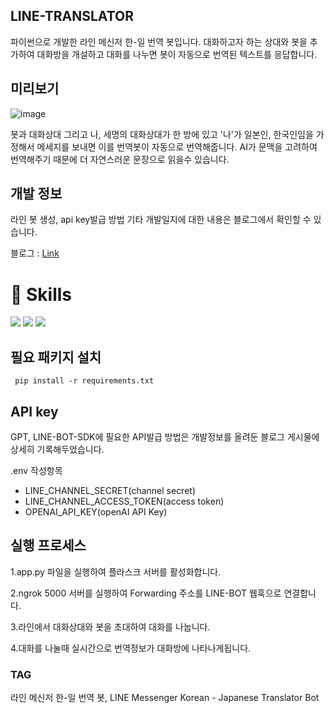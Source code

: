 ## LINE-TRANSLATOR
파이썬으로 개발한 라인 메신저 한-일 번역 봇입니다.
대화하고자 하는 상대와 봇을 추가하여 대화방을 개설하고 대화를 나누면 봇이 자동으로 번역된 텍스트를 응답합니다.



## 미리보기
![image](https://github.com/user-attachments/assets/9a4bb65a-5136-40bb-b511-fcbdd0cf599f)


봇과 대화상대 그리고 나, 세명의 대화상대가 한 방에 있고 '나'가 일본인, 한국인임을 가정해서 메세지를 보내면 이를 번역봇이 자동으로 번역해줍니다.
AI가 문맥을 고려하여 번역해주기 때문에 더 자연스러운 문장으로 읽을수 있습니다.


## 개발 정보
라인 봇 생성, api key발급 방법 기타 개발일지에 대한 내용은 블로그에서 확인할 수 있습니다.


블로그 : [Link](https://newstroyblog.tistory.com/574)



# 🚀 Skills
![](https://img.shields.io/badge/Line-00C300?style=for-the-badge&logo=line&logoColor=white)
![](https://img.shields.io/badge/Python-3776AB?style=for-the-badge&logo=python&logoColor=white)
![](https://img.shields.io/badge/Flask-000000?style=for-the-badge&logo=flask&logoColor=white)




## 필요 패키지 설치
``` pip install -r requirements.txt```

## API key
GPT, LINE-BOT-SDK에 필요한 API발급 방법은 개발정보를 올려둔 블로그 게시물에 상세히 기록해두었습니다.


.env 작성항목
- LINE_CHANNEL_SECRET(channel secret)
- LINE_CHANNEL_ACCESS_TOKEN(access token)
- OPENAI_API_KEY(openAI API Key)


## 실행 프로세스
1.app.py 파일을 실행하여 플라스크 서버를 활성화합니다.


2.ngrok 5000 서버를 실행하여 Forwarding 주소를 LINE-BOT 웹훅으로 연결합니다.


3.라인에서 대화상대와 봇을 초대하여 대화를 나눕니다.


4.대화를 나눌때 실시간으로 번역정보가 대화방에 나타나게됩니다.




### TAG
라인 메신저 한-일 번역 봇, LINE Messenger Korean - Japanese Translator Bot
